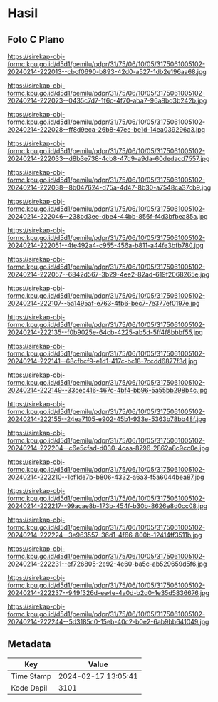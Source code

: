 # Hasil

## Foto C Plano

https://sirekap-obj-formc.kpu.go.id/d5d1/pemilu/pdpr/31/75/06/10/05/3175061005102-20240214-222013--cbcf0690-b893-42d0-a527-1db2e196aa68.jpg

https://sirekap-obj-formc.kpu.go.id/d5d1/pemilu/pdpr/31/75/06/10/05/3175061005102-20240214-222023--0435c7d7-1f6c-4f70-aba7-96a8bd3b242b.jpg

https://sirekap-obj-formc.kpu.go.id/d5d1/pemilu/pdpr/31/75/06/10/05/3175061005102-20240214-222028--ff8d9eca-26b8-47ee-be1d-14ea039296a3.jpg

https://sirekap-obj-formc.kpu.go.id/d5d1/pemilu/pdpr/31/75/06/10/05/3175061005102-20240214-222033--d8b3e738-4cb8-47d9-a9da-60dedacd7557.jpg

https://sirekap-obj-formc.kpu.go.id/d5d1/pemilu/pdpr/31/75/06/10/05/3175061005102-20240214-222038--8b047624-d75a-4d47-8b30-a7548ca37cb9.jpg

https://sirekap-obj-formc.kpu.go.id/d5d1/pemilu/pdpr/31/75/06/10/05/3175061005102-20240214-222046--238bd3ee-dbe4-44bb-856f-f4d3bfbea85a.jpg

https://sirekap-obj-formc.kpu.go.id/d5d1/pemilu/pdpr/31/75/06/10/05/3175061005102-20240214-222051--4fe492a4-c955-456a-b811-a44fe3bfb780.jpg

https://sirekap-obj-formc.kpu.go.id/d5d1/pemilu/pdpr/31/75/06/10/05/3175061005102-20240214-222057--6842d567-3b29-4ee2-82ad-619f2068265e.jpg

https://sirekap-obj-formc.kpu.go.id/d5d1/pemilu/pdpr/31/75/06/10/05/3175061005102-20240214-222107--5a1495af-e763-4fb6-bec7-7e377ef0197e.jpg

https://sirekap-obj-formc.kpu.go.id/d5d1/pemilu/pdpr/31/75/06/10/05/3175061005102-20240214-222135--f0b9025e-64cb-4225-ab5d-5ff4f8bbbf55.jpg

https://sirekap-obj-formc.kpu.go.id/d5d1/pemilu/pdpr/31/75/06/10/05/3175061005102-20240214-222141--68cfbcf9-e1d1-417c-bc18-7ccdd6877f3d.jpg

https://sirekap-obj-formc.kpu.go.id/d5d1/pemilu/pdpr/31/75/06/10/05/3175061005102-20240214-222149--33cec416-467c-4bf4-bb96-5a55bb298b4c.jpg

https://sirekap-obj-formc.kpu.go.id/d5d1/pemilu/pdpr/31/75/06/10/05/3175061005102-20240214-222155--24ea7105-e902-45b1-933e-5363b78bb48f.jpg

https://sirekap-obj-formc.kpu.go.id/d5d1/pemilu/pdpr/31/75/06/10/05/3175061005102-20240214-222204--c6e5cfad-d030-4caa-8796-2862a8c9cc0e.jpg

https://sirekap-obj-formc.kpu.go.id/d5d1/pemilu/pdpr/31/75/06/10/05/3175061005102-20240214-222210--1cf1de7b-b806-4332-a6a3-f5a6044bea87.jpg

https://sirekap-obj-formc.kpu.go.id/d5d1/pemilu/pdpr/31/75/06/10/05/3175061005102-20240214-222217--99acae8b-173b-454f-b30b-8626e8d0cc08.jpg

https://sirekap-obj-formc.kpu.go.id/d5d1/pemilu/pdpr/31/75/06/10/05/3175061005102-20240214-222224--3e963557-36d1-4f66-800b-12414ff3511b.jpg

https://sirekap-obj-formc.kpu.go.id/d5d1/pemilu/pdpr/31/75/06/10/05/3175061005102-20240214-222231--ef726805-2e92-4e60-ba5c-ab529659d5f6.jpg

https://sirekap-obj-formc.kpu.go.id/d5d1/pemilu/pdpr/31/75/06/10/05/3175061005102-20240214-222237--949f326d-ee4e-4a0d-b2d0-1e35d5836676.jpg

https://sirekap-obj-formc.kpu.go.id/d5d1/pemilu/pdpr/31/75/06/10/05/3175061005102-20240214-222244--5d3185c0-15eb-40c2-b0e2-6ab9bb641049.jpg


## Metadata

| Key        | Value               |
| ---------- | ------------------- |
| Time Stamp | 2024-02-17 13:05:41 |
| Kode Dapil | 3101                |



